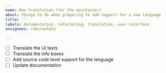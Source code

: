 ```yaml
---
name: New translation (for the maintainer)
about: Things to do when preparing to add support for a new language
title: ''
labels: documentation, refactoring, translation, user interface
assignees: rikurauhala

---
```


- [ ] Translate the UI texts
- [ ] Translate the info boxes
- [ ] Add source code level support for the language
- [ ] Update documentation

